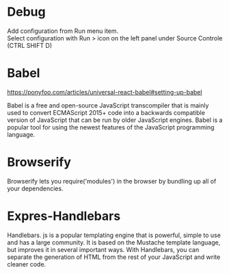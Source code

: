 # Debug
Add configuration from Run menu item.  
Select configuration with Run > icon on the left panel under Source Controle (CTRL SHIFT D)

# Babel
https://ponyfoo.com/articles/universal-react-babel#setting-up-babel  

Babel is a free and open-source JavaScript transcompiler that is mainly used to convert ECMAScript 2015+ code into a backwards compatible version of JavaScript that can be run by older JavaScript engines. Babel is a popular tool for using the newest features of the JavaScript programming language. 

# Browserify
Browserify lets you require('modules') in the browser by bundling up all of your dependencies. 

# Expres-Handlebars
Handlebars. js is a popular templating engine that is powerful, simple to use and has a large community. It is based on the Mustache template language, but improves it in several important ways. With Handlebars, you can separate the generation of HTML from the rest of your JavaScript and write cleaner code.